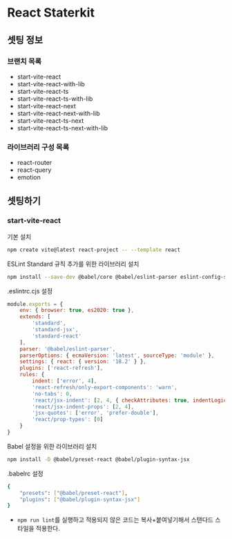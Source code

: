 # React Staterkit

## 셋팅 정보

### 브랜치 목록

- start-vite-react
- start-vite-react-with-lib
- start-vite-react-ts
- start-vite-react-ts-with-lib
- start-vite-react-next
- start-vite-react-next-with-lib
- start-vite-react-ts-next
- start-vite-react-ts-next-with-lib

### 라이브러리 구성 목록

- react-router
- react-query
- emotion

## 셋팅하기

### start-vite-react

기본 설치

```bash
npm create vite@latest react-project -- --template react
```

ESLint Standard 규칙 추가를 위한 라이브러리 설치

```bash
npm install --save-dev @babel/core @babel/eslint-parser eslint-config-standard eslint-config-standard-jsx eslint-config-standard-react eslint-plugin-promise eslint-plugin-import eslint-plugin-node eslint-plugin-react
```

.eslintrc.cjs 설정

```js
module.exports = {
    env: { browser: true, es2020: true },
    extends: [
        'standard',
        'standard-jsx',
        'standard-react'
    ],
    parser: '@babel/eslint-parser',
    parserOptions: { ecmaVersion: 'latest', sourceType: 'module' },
    settings: { react: { version: '18.2' } },
    plugins: ['react-refresh'],
    rules: {
        indent: ['error', 4],
        'react-refresh/only-export-components': 'warn',
        'no-tabs': 0,
        'react/jsx-indent': [2, 4, { checkAttributes: true, indentLogicalExpressions: true }],
        'react/jsx-indent-props': [2, 4],
        'jsx-quotes': ['error', 'prefer-double'],
        'react/prop-types': [0]
    }
}
```

Babel 설정을 위한 라이브러리 설치

```bash
npm install -D @babel/preset-react @babel/plugin-syntax-jsx
```

.babelrc 설정

```bash
{
    "presets": ["@babel/preset-react"],
    "plugins": ["@babel/plugin-syntax-jsx"]
}
```

- `npm run lint`를 실행하고 적용되지 않은 코드는 복사+붙여넣기해서 스탠다드 스타일을 적용한다.
